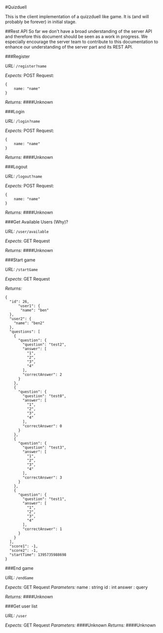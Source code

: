 #Quizduell

This is the client implementation of a quizzduell like game. It is (and will probably be forever) in initial stage.

##Rest API
So far we don't have a broad understanding of the server API and therefore this document should be seen as a work in progress. We especially encourage the server team to contribute to this documentation to enhance our understanding of the server part and its REST API.

###Register

*URL:* `/register?name`

*Expects:* POST Request:

    {
    	name: "name"
    }

*Returns:*
####Unknown 

###Login

*URL:* `/login?name`

*Expects:* POST Request:

    {
    	name: "name"
    }

*Returns:*
####Unknown 

###Logout

*URL:* `/logout?name`

*Expects:* POST Request:

    {
    	name: "name"
    }

*Returns:*
####Unknown 

###Get Available Users (Why)?

*URL:*  `/user/available`

*Expects*: GET Request

*Returns:*
####Unknown 


###Start game

*URL:*  `/startGame`

*Expects*: GET Request

*Returns:*

    {
      "id": 26,
          "user1": {
           "name": "ben"
      },
      "user2": {
        "name": "ben2"
      },
      "questions": [
        {
          "question": {
            "question": "test2",
            "answer": [
              "1",
              "2",
              "3",
              "4"
            ],
            "correctAnswer": 2
          }
        },
        {
          "question": {
            "question": "test0",
            "answer": [
              "1",
              "2",
              "3",
              "4"
            ],
            "correctAnswer": 0
          }
        },
        {
          "question": {
            "question": "test3",
            "answer": [
              "1",
              "2",
              "3",
              "4"
            ],
            "correctAnswer": 3
          }
        },
        {
          "question": {
            "question": "test1",
            "answer": [
              "1",
              "2",
              "3",
              "4"
            ],
            "correctAnswer": 1
          }
        }
      ],
      "score1": -1,
      "score2": -1,
      "startTime": 1395735988698
    }

###End game

*URL:*  `/endGame`

*Expects:* GET Request
*Parameters:*
name   : string
id     : int
answer : query

*Returns:*
####Unknown 

###Get user list

*URL:*  `/user`

*Expects:* GET Request
*Parameters:*
####Unknown
*Returns:*
####Unknown 

